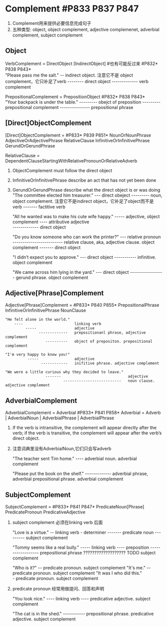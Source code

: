
# Complement    #P833 P837 P847
1. Complement用来提供必要信息完成句子
2. 五种类型: object, object complement, adjective complemenet, adverbial complement, subject complement

## Object
VerbComplement = DirectObject [IndirectObject] #也有可能反过来          #P832* P838 P843*  
    "Please pass me the salt."
                 --           indirect object. 注意它不是 object complement，它只补足了verb
                    --------  direct object
                ------------- verb complement

PrepositionalComplement = PrepositionObject                           #P832* P838 P843*  
    "Your backpack is under the table."
                            ---------  obejct of preposition 
                            ---------  prepositional complement
                      ---------------  prepositional phrase   

## [Direct]ObjectComplement
[Direct]ObjectComplement =                                             #P833* P839 P851*
    NounOrNounPhrase
    AdjectiveOrAdjectivePhrase
    RelativeClause
    InfinitiveOrInfinitivePhrase
    GerundOrGerundPhrase

RelativeClause = DependentClauseStartingWithRelativePronounOrRelativeAdverb

1. ObjectComplement must follow the direct object
2. InfinitiveOrInfinitivePhrase describe an act that has not yet been done
3. GerundOrGerundPhrase describe what the direct object is or was doing
    "The committee elected him treasurer."
                           ---             direct obeject
                               ---------   noun, object complement. 注意它不是indirect object，它补足了object而不是verb
                    -------                factitive verb

    "All he wanted was to make his cute wife happy."
                                             -----  adjective, object complement
                                   ----             attributive adjective  
                               -------------        direct object

    "Do you know someone who can work the printer?"
                         ---                        relative pronoun
                         -------------------------  relative clause, aka, adjective clause. object complement
                 -------                            direct object        

    "I didn’t expect you to approve."
                     ---              direct object
                         -----------  infinitive. object complement

    "We came across him lying in the yard."
                    ---                     direct object
                        -----------------   gerund phrase. object complement

## Adjective[Phrase]Complement
Adjective[Phrase]Complement =                              #P833* P840 P855*
    PrepositionalPhrase
    InfinitiveOrInfinitivePhrase
    NounClause

    "He felt alone in the world."
        ----                       linking verb
             -----                 adjective
                   -------------   prepositionanl phrase, adjective complement
                      ----------   object of prepositon. prepositional complement

    "I'm very happy to know you!" 
              -----                adjective
                    ------------   inifitive phrase. adjective complement

    "We were a little curious why they decided to leave."
                      -------                              adjective
                              --------------------------   noun clause. adjective complement
## AdverbialComplement
AdverbialComplement = Adverbial                        #P833* P841 P858*
    Adverbial = Adverb | AdverbialNoun | AdverbialPhrase | AdverbialPhrase
1. If the verb is intransitive, the complement will appear directly after the verb; if the verb is transitive, the complement will appear after the verb’s direct object.
2. 注意词典里没有AdverbialNoun,它们只会写adverb

    "The teacher sent Tim home."
                          ----   adverbial noun. adverbial complement
   
    "Please put the book on the shelf."
                         ------------- adverbial phrase, adverbial prepositional phrase. adverbial complement
## SubjectComplement
SubjectComplement =                                 #P833* P841 P847*
    PredicateNoun[Phrase] 
    PredicatePronoun
    PredicativeAdjective
1. subject complement 必须在linking verb 后面

    "Love is a virtue."
          --             linking verb
             -           determiner
               -------   predicate noun
             ---------   subject complement

    "Tommy seems like a real bully." 
           -----                    linking verb
                 ----               preposition
                 ------------------ prepositional phrase
                 ??????????????????? TODO subject complement

    "Who is it?"
            --              predicate pronoun. subject complement
    "It's me."
          --                predicate pronoun. subject complement 
    "It was I who did this."  
            -               predicate pronoun. subject complement 
2. predicate pronoun 经常用做提问、回答和声明

    "You look nice."
         ----       linking verb
              ----  predicative adjective. subject complement

    "The cat is in the shed."
                -----------   prepositional phrase. predicative adjective. subject complement
                
